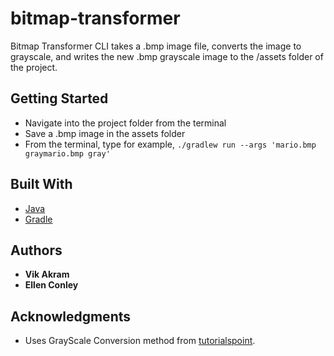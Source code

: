 # bitmap-transformer

Bitmap Transformer CLI takes a .bmp image file, converts the image to grayscale, and writes the new .bmp grayscale image to the /assets folder of the project.

## Getting Started

- Navigate into the project folder from the terminal
- Save a .bmp image in the assets folder 
- From the terminal, type for example, `./gradlew run --args 'mario.bmp graymario.bmp gray'`

## Built With

* [Java](https://www.java.com/en/)
* [Gradle](https://gradle.org/)

## Authors

* **Vik Akram**
* **Ellen Conley**

## Acknowledgments

* Uses GrayScale Conversion method from [tutorialspoint](https://www.tutorialspoint.com/java_dip/grayscale_conversion.htm).
